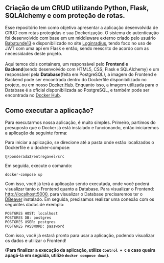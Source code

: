 ## Criação de um CRUD utilizando Python, Flask, SQLAlchemy e com proteção de rotas.
Esse repositório tem como objetivo apresentar a aplicação desenvolvida de CRUD com rotas protegidas e sua Dockerização.
O sistema de autenticação foi desenvolvido com base em um middleware externo criado pelo usuário [Babatunde13](https://github.com/Babatunde13) e disponibilizado no site [Loginradius](https://www.loginradius.com/blog/engineering/guest-post/securing-flask-api-with-jwt/), tendo foco no uso de JWT com uma api em Flask e então, sendo reescrito de acordo com as necessidades deste projeto. <br><br>
Aqui temos dois containers, um responsável pelo **Frontend e Backend**(sendo desenvolvido com HTML5, CSS, Flask e SQLAlchemy) e um responsável pela **Database**(feita em PostgreSQL), a imagem do Frontend e Backend pode ser encontrada dentro do Dockerfile disponibilizado no projeto, ou em nosso [Docker Hub](https://hub.docker.com/layers/joaocarazzato/modulo7/ponderada2/images/sha256-0210f70759b816154a7d1367e88c734620143e2cb9af0d45e9e79323d3e4b8c7?context=repo). Enquanto isso, a imagem utilizada para o Database é a oficial disponibilizada ao PostgreSQL, e também pode ser encontrada no [Docker Hub](https://hub.docker.com/_/postgres). 

## Como executar a aplicação?
Para executarmos nossa aplicação, é muito simples. 
Primeiro, partimos do presuposto que o Docker já está instalado e funcionando, então iniciaremos a aplicação da seguinte forma:

Para iniciar a aplicação, se direcione até a pasta onde estão localizados o Dockerfile e o docker-compose:

```
@/ponderada2/entregavel/src
```

Em seguida, execute o comando:
```
docker-compose up
```

Com isso, você já terá a aplicação sendo executada, onde você poderá visualizar tanto o Frontend quanto a Database. Para visualizar o Frontend: [http://localhost:5000](http://localhost:5000), para visualizar o Database precisaremos ter o [DBeaver](https://dbeaver.io) instalado. Em seguida, precisamos realizar uma conexão com os seguintes dados de exemplo:
```
POSTGRES HOST: localhost
POSTGRES DB: postgres
POSTGRES USER: postgres
POSTGRES PASSWORD: password
```

Com isso, você já estará pronto para usar a aplicação, podendo visualizar os dados e utilizar o Frontend!

**(Para finalizar a execução da aplicação, utilize ``Control + C`` e caso queira apagá-la em seguida, utilize ``docker compose down``).**